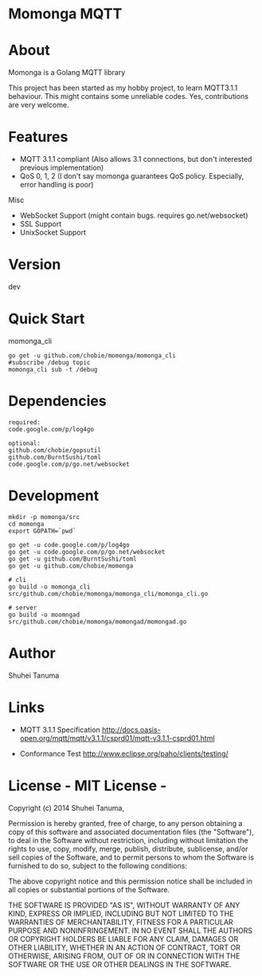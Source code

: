 Momonga MQTT
============

# About

Momonga is a Golang MQTT library

This project has been started as my hobby project, to learn MQTT3.1.1 behaviour.
This might contains some unreliable codes. Yes, contributions are very welcome.

# Features

* MQTT 3.1.1 compliant
  (Also allows 3.1 connections, but don't interested previous implementation)
* QoS 0, 1, 2 (I don't say momonga guarantees QoS policy. Especially, error handling is poor)

Misc

* WebSocket Support (might contain bugs. requires go.net/websocket)
* SSL Support
* UnixSocket Support

# Version

dev

# Quick Start

momonga_cli

```
go get -u github.com/chobie/momonga/momonga_cli
#subscribe /debug topic
momonga_cli sub -t /debug

```

# Dependencies

```
required:
code.google.com/p/log4go

optional:
github.com/chobie/gopsutil
github.com/BurntSushi/toml
code.google.com/p/go.net/websocket
```

# Development

```
mkdir -p momonga/src
cd momonga
export GOPATH=`pwd`

go get -u code.google.com/p/log4go
go get -u code.google.com/p/go.net/websocket
go get -u github.com/BurntSushi/toml
go get -u github.com/chobie/momonga

# cli
go build -o momonga_cli src/github.com/chobie/momonga/momonga_cli/momonga_cli.go

# server
go build -o moomngad src/github.com/chobie/momonga/momongad/momongad.go

```

# Author

Shuhei Tanuma

# Links

* MQTT 3.1.1 Specification
http://docs.oasis-open.org/mqtt/mqtt/v3.1.1/csprd01/mqtt-v3.1.1-csprd01.html

* Conformance Test
http://www.eclipse.org/paho/clients/testing/

# License - MIT License -

Copyright (c) 2014 Shuhei Tanuma,

Permission is hereby granted, free of charge, to any person obtaining a copy of this software and associated documentation files (the "Software"), to deal in the Software without restriction, including without limitation the rights to use, copy, modify, merge, publish, distribute, sublicense, and/or sell copies of the Software, and to permit persons to whom the Software is furnished to do so, subject to the following conditions:

The above copyright notice and this permission notice shall be included in all copies or substantial portions of the Software.

THE SOFTWARE IS PROVIDED "AS IS", WITHOUT WARRANTY OF ANY KIND, EXPRESS OR IMPLIED, INCLUDING BUT NOT LIMITED TO THE WARRANTIES OF MERCHANTABILITY, FITNESS FOR A PARTICULAR PURPOSE AND NONINFRINGEMENT. IN NO EVENT SHALL THE AUTHORS OR COPYRIGHT HOLDERS BE LIABLE FOR ANY CLAIM, DAMAGES OR OTHER LIABILITY, WHETHER IN AN ACTION OF CONTRACT, TORT OR OTHERWISE, ARISING FROM, OUT OF OR IN CONNECTION WITH THE SOFTWARE OR THE USE OR OTHER DEALINGS IN THE SOFTWARE.